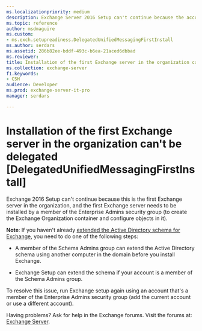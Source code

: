 ```yaml
---
ms.localizationpriority: medium
description: Exchange Server 2016 Setup can't continue because the account doesn't have permission to install the first Exchange server in the organization.
ms.topic: reference
author: msdmaguire
ms.custom:
- ms.exch.setupreadiness.DelegatedUnifiedMessagingFirstInstall
ms.author: serdars
ms.assetid: 286b82ee-bddf-493c-b6ea-21aced6dbbad
ms.reviewer: 
title: Installation of the first Exchange server in the organization can't be delegated [DelegatedUnifiedMessagingFirstInstall]
ms.collection: exchange-server
f1.keywords:
- CSH
audience: Developer
ms.prod: exchange-server-it-pro
manager: serdars

---
```


# Installation of the first Exchange server in the organization can't be delegated [DelegatedUnifiedMessagingFirstInstall]

Exchange 2016 Setup can't continue because this is the first Exchange server in the organization, and the first Exchange server needs to be installed by a member of the Enterprise Admins security group (to create the Exchange Organization container and configure objects in it).

**Note**: If you haven't already [extended the Active Directory schema for Exchange](../prepare-ad-and-domains.md#step-1-extend-the-active-directory-schema), you need to do one of the following steps:

- A member of the Schema Admins group can extend the Active Directory schema using another computer in the domain before you install Exchange.

- Exchange Setup can extend the schema if your account is a member of the Schema Admins group.

To resolve this issue, run Exchange setup again using an account that's a member of the Enterprise Admins security group (add the current account or use a different account).

Having problems? Ask for help in the Exchange forums. Visit the forums at: [Exchange Server](https://social.technet.microsoft.com/forums/office/home?category=exchangeserver).
